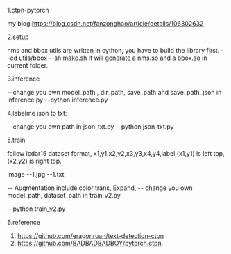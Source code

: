 1.ctpn-pytorch

my blog:https://blog.csdn.net/fanzonghao/article/details/106302632

2.setup

nms and bbox utils are written in cython, you have to build the library first.
--cd utils/bbox
--sh make.sh
It will generate a nms.so and a bbox.so in current folder.

3.inference

--change you own model_path , dir_path, save_path and save_path_json in inference.py
--python inference.py


4.labelme json to txt:

--change you own path in json_txt.py
--python json_txt.py


5.train

follow icdar15 dataset format, x1,y1,x2,y2,x3,y3,x4,y4,label,(x1,y1) is left top,(x2,y2) is right top.

image
--1.jpg
--1.txt   

-- Augmentation include color trans, Expand, 
-- change you own model_path, dataset_path in train_v2.py

--python train_v2.py


6.reference

 1. https://github.com/eragonruan/text-detection-ctpn
 2. https://github.com/BADBADBADBOY/pytorch.ctpn


